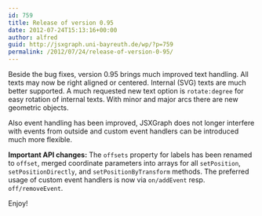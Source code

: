 ```yaml
---
id: 759
title: Release of version 0.95
date: 2012-07-24T15:13:16+00:00
author: alfred
guid: http://jsxgraph.uni-bayreuth.de/wp/?p=759
permalink: /2012/07/24/release-of-version-0-95/
---
```

Beside the bug fixes, version 0.95 brings much improved text handling. All texts may now be right aligned or centered. Internal (SVG) texts are much better supported. A much requested new text option is `rotate:degree` for easy rotation of internal texts. With minor and major arcs there are new geometric objects.
  
Also event handling has been improved, JSXGraph does not longer interfere with events from outside and custom event handlers can be introduced much more flexible.

**Important API changes:** 
The `offsets` property for labels has been renamed to `offset`, merged coordinate parameters into arrays for all `setPosition`, `setPositionDirectly`, and `setPositionByTransform` methods. The preferred usage of custom event handlers is now via `on/addEvent` resp. `off/removeEvent`.

Enjoy!